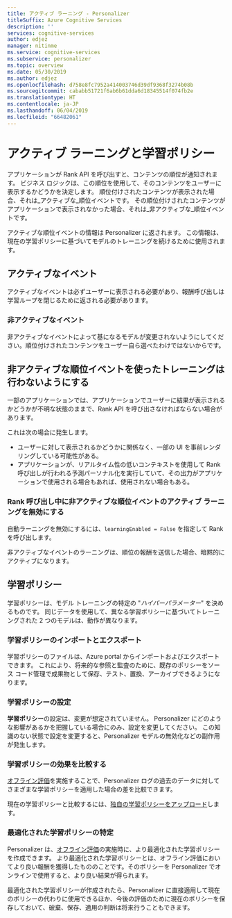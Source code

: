 ```yaml
---
title: アクティブ ラーニング - Personalizer
titleSuffix: Azure Cognitive Services
description: ''
services: cognitive-services
author: edjez
manager: nitinme
ms.service: cognitive-services
ms.subservice: personalizer
ms.topic: overview
ms.date: 05/30/2019
ms.author: edjez
ms.openlocfilehash: d758e8fc7952a414003746d39df9368f3274b08b
ms.sourcegitcommit: cababb51721f6ab6b61dda6d18345514f074fb2e
ms.translationtype: HT
ms.contentlocale: ja-JP
ms.lasthandoff: 06/04/2019
ms.locfileid: "66482061"
---
```

# <a name="active-learning-and-learning-policies"></a>アクティブ ラーニングと学習ポリシー 

アプリケーションが Rank API を呼び出すと、コンテンツの順位が通知されます。 ビジネス ロジックは、この順位を使用して、そのコンテンツをユーザーに表示するかどうかを決定します。 順位付けされたコンテンツが表示された場合、それは_アクティブな_順位イベントです。 その順位付けされたコンテンツがアプリケーションで表示されなかった場合、それは_非アクティブな_順位イベントです。 

アクティブな順位イベントの情報は Personalizer に返されます。 この情報は、現在の学習ポリシーに基づいてモデルのトレーニングを続けるために使用されます。

## <a name="active-events"></a>アクティブなイベント

アクティブなイベントは必ずユーザーに表示される必要があり、報酬呼び出しは学習ループを閉じるために返される必要があります。 

### <a name="inactive-events"></a>非アクティブなイベント 

非アクティブなイベントによって基になるモデルが変更されないようにしてください。順位付けされたコンテンツをユーザー自ら選べたわけではないからです。

## <a name="dont-train-with-inactive-rank-events"></a>非アクティブな順位イベントを使ったトレーニングは行わないようにする 

一部のアプリケーションでは、アプリケーションでユーザーに結果が表示されるかどうかが不明な状態のままで、Rank API を呼び出さなければならない場合があります。 

これは次の場合に発生します。

* ユーザーに対して表示されるかどうかに関係なく、一部の UI を事前レンダリングしている可能性がある。 
* アプリケーションが、リアルタイム性の低いコンテキストを使用して Rank 呼び出しが行われる予測パーソナル化を実行していて、その出力がアプリケーションで使用される場合もあれば、使用されない場合もある。 

### <a name="disable-active-learning-for-inactive-rank-events-during-rank-call"></a>Rank 呼び出し中に非アクティブな順位イベントのアクティブ ラーニングを無効にする

自動ラーニングを無効にするには、`learningEnabled = False` を指定して Rank を呼び出します。

非アクティブなイベントのラーニングは、順位の報酬を送信した場合、暗黙的にアクティブになります。

## <a name="learning-policies"></a>学習ポリシー

学習ポリシーは、モデル トレーニングの特定の "*ハイパーパラメーター*" を決めるものです。 同じデータを使用して、異なる学習ポリシーに基づいてトレーニングされた 2 つのモデルは、動作が異なります。

### <a name="importing-and-exporting-learning-policies"></a>学習ポリシーのインポートとエクスポート

学習ポリシーのファイルは、Azure portal からインポートおよびエクスポートできます。 これにより、将来的な参照と監査のために、既存のポリシーをソース コード管理で成果物として保存、テスト、置換、アーカイブできるようになります。

### <a name="learning-policy-settings"></a>学習ポリシーの設定

**学習ポリシー**の設定は、変更が想定されていません。 Personalizer にどのような影響があるかを把握している場合にのみ、設定を変更してください。 この知識のない状態で設定を変更すると、Personalizer モデルの無効化などの副作用が発生します。

### <a name="comparing-effectiveness-of-learning-policies"></a>学習ポリシーの効果を比較する

[オフライン評価](concepts-offline-evaluation.md)を実施することで、Personalizer ログの過去のデータに対してさまざまな学習ポリシーを適用した場合の差を比較できます。

現在の学習ポリシーと比較するには、[独自の学習ポリシーをアップロード](how-to-offline-evaluation.md)します。

### <a name="discovery-of-optimized-learning-policies"></a>最適化された学習ポリシーの特定

Personalizer は、[オフライン評価](how-to-offline-evaluation.md)の実施時に、より最適化された学習ポリシーを作成できます。 より最適化された学習ポリシーとは、オフライン評価においてより良い報酬を獲得したもののことです。そのポリシーを Personalizer でオンラインで使用すると、より良い結果が得られます。

最適化された学習ポリシーが作成されたら、Personalizer に直接適用して現在のポリシーの代わりに使用できるほか、今後の評価のために現在のポリシーを保存しておいて、破棄、保存、適用の判断は将来行うこともできます。